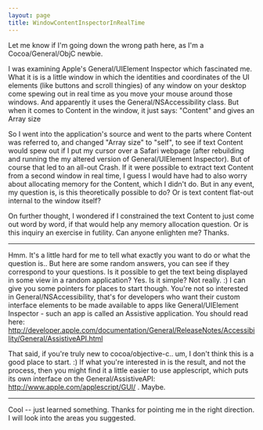 ```yaml
---
layout: page
title: WindowContentInspectorInRealTime
---
```


Let me know if I'm going down the wrong path here, as I'm a Cocoa/General/ObjC newbie.

I was examining Apple's General/UIElement Inspector which fascinated me.  What it is is a little window in which the identities and coordinates of the UI elements (like buttons and scroll thingies) of any window on your desktop come spewing out in real time as you move your mouse around those windows.  And apparently it uses the General/NSAccessibility class.  But when it comes to Content in the window, it just says:  "Content" and gives an Array size

So I went into the application's source and went to the parts where Content was referred to, and changed "Array size" to "self", to see if text Content would spew out if I put my cursor over a Safari webpage (after rebuilding and running the my altered version of General/UIElement Inspector).  But of course that led to an all-out Crash.  If it were possible to extract text Content from a second window in real time, I guess I would have had to also worry about allocating memory for the Content, which I didn't do.  But in any event, my question is, is this theoretically possible to do?  Or is text content flat-out internal to the window itself?

On further thought, I wondered if I constrained the text Content to just come out word by word, if that would help any memory allocation question.  Or is this inquiry an exercise in futility.  Can anyone enlighten me?  Thanks.


 ----

Hmm. It's a little hard for me to tell what exactly you want to do or what the question is.. But here are some random answers, you can see if they correspond to your questions.  Is it possible to get the text being displayed in some view in a random application?  Yes.  Is it simple?  Not really. :)  I can give you some pointers for places to start though.  You're not so interested in General/NSAccessibility, that's for developers who want their custom interface elements to be made available to apps like General/UIElement Inspector - such an app is called an Assistive application.  You should read here: http://developer.apple.com/documentation/General/ReleaseNotes/Accessibility/General/AssistiveAPI.html

That said, if you're truly new to cocoa/objective-c.. um, I don't think this is a good place to start. :)  If what you're interested in is the result, and not the process, then  you might find it a little easier to use applescript, which puts its own interface on the General/AssistiveAPI: http://www.apple.com/applescript/GUI/ .  Maybe.


 ----

Cool -- just learned something.  Thanks for pointing me in the right direction.  I will look into the areas you suggested.
